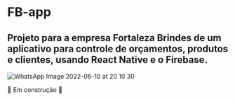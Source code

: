 # FB-app

## Projeto para a empresa Fortaleza Brindes de um aplicativo para controle de orçamentos, produtos e clientes, usando React Native e o Firebase.
![WhatsApp Image 2022-06-10 at 20 10 30](https://user-images.githubusercontent.com/56982114/173161368-1e68d660-5522-44c7-9a9d-4f5158e1f3ae.jpeg)

🚧 Em construção 🚧
